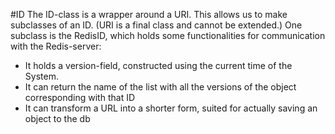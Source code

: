 #ID
The ID-class is a wrapper around a URI. This allows us to make subclasses of an ID. (URI is a final class and cannot be extended.)
One subclass is the RedisID, which holds some functionalities for communication with the Redis-server:

 - It holds a version-field, constructed using the current time of the System.
 - It can return the name of the list with all the versions of the object corresponding with that ID
 - It can transform a URL into a shorter form, suited for actually saving an object to the db